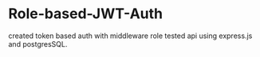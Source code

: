 # Role-based-JWT-Auth

created token based auth with  middleware role tested api using express.js and postgresSQL.
